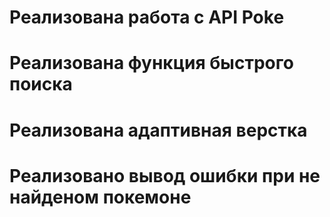 # Реализована работа с API Poke
# Реализована функция быстрого поиска
# Реализована адаптивная верстка
# Реализовано вывод ошибки при не найденом покемоне
